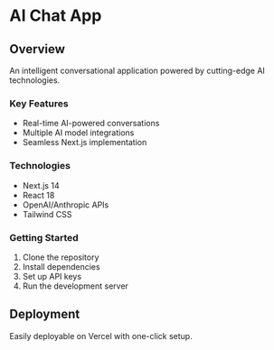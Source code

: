 # AI Chat App

## Overview
An intelligent conversational application powered by cutting-edge AI technologies.

### Key Features
- Real-time AI-powered conversations
- Multiple AI model integrations
- Seamless Next.js implementation

### Technologies
- Next.js 14
- React 18
- OpenAI/Anthropic APIs
- Tailwind CSS

### Getting Started
1. Clone the repository
2. Install dependencies
3. Set up API keys
4. Run the development server

## Deployment
Easily deployable on Vercel with one-click setup.
